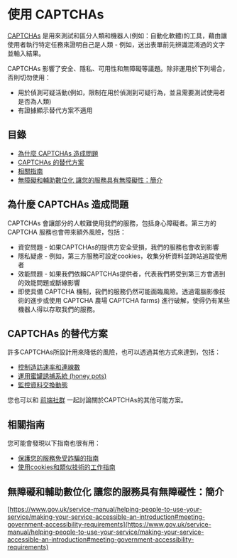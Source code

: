 # 使用 CAPTCHAs

[CAPTCHAs](https://en.wikipedia.org/wiki/CAPTCHA) 是用來測試和區分人類和機器人(例如：自動化軟體)的工具，藉由讓使用者執行特定任務來證明自己是人類 - 例如，送出表單前先辨識混淆過的文字並輸入結果。

CAPTCHAs 影響了安全、隱私、可用性和無障礙等議題。除非運用於下列場合，否則切勿使用：

- 用於偵測可疑活動(例如，限制在用於偵測到可疑行為，並且需要測試使用者是否為人類)
- 有證據顯示替代方案不適用

## 目錄

  - [為什麼 CAPTCHAs 造成問題](#為什麼-captchas-造成問題)
  - [CAPTCHAs 的替代方案](#captchas-的替代方案)
  - [相關指南](#相關指南)
  - [無障礙和輔助數位化 讓您的服務具有無障礙性：簡介](#無障礙和輔助數位化-讓您的服務具有無障礙性簡介)

## 為什麼 CAPTCHAs 造成問題

CAPTCHAs 會讓部分的人較難使用我們的服務，包括身心障礙者。第三方的 CAPTCHA 服務也會帶來額外風險，包括：

- 資安問題 - 如果CAPTCHAs的提供方安全受損，我們的服務也會收到影響
- 隱私疑慮 - 例如，第三方服務可設定cookies，收集分析資料並跨站追蹤使用者
- 效能問題 - 如果我們依賴CAPTCHAs提供者，代表我們將受到第三方會遇到的效能問題或斷線影響
- 即使具備 CAPTCHA 機制，我們的服務仍然可能面臨風險。透過電腦影像技術的進步或使用 CAPTCHA 農場 CAPTCHA farms) 進行破解，使得仍有某些機器人得以存取我們的服務。

## CAPTCHAs 的替代方案

許多CAPTCHAs所設計用來降低的風險，也可以透過其他方式來達到，包括：

- [控制造訪速率和連線數](https://en.wikipedia.org/wiki/Rate_limiting)
- [運用蜜罐誘捕系統 (honey pots)](https://en.wikipedia.org/wiki/Honeypot_(computing))
- [監控資料交換動態](https://www.gov.uk/service-manual/technology/monitoring-the-status-of-your-service)

您也可以和 [前端社群](https://www.gov.uk/service-manual/communities/technology-community-frontend-development) 一起討論關於CAPTCHAs的其他可能方案。

## 相關指南

您可能會發現以下指南也很有用：

- [保護您的服務免受詐騙的指南](https://www.gov.uk/service-manual/technology/protecting-your-service-against-fraud)
- [使用cookies和類似技術的工作指南](https://www.gov.uk/service-manual/technology/working-with-cookies-and-similar-technologies)

## 無障礙和輔助數位化 讓您的服務具有無障礙性：簡介

[https://www.gov.uk/service-manual/helping-people-to-use-your-service/making-your-service-accessible-an-introduction#meeting-government-accessibility-requirements](https://www.gov.uk/service-manual/helping-people-to-use-your-service/making-your-service-accessible-an-introduction#meeting-government-accessibility-requirements)
